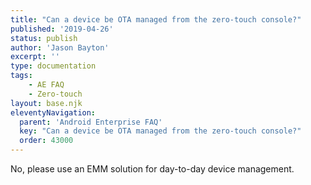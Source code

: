 ```yaml
---
title: "Can a device be OTA managed from the zero-touch console?"
published: '2019-04-26'
status: publish
author: 'Jason Bayton'
excerpt: ''
type: documentation
tags: 
    - AE FAQ
    - Zero-touch
layout: base.njk
eleventyNavigation:
  parent: 'Android Enterprise FAQ'
  key: "Can a device be OTA managed from the zero-touch console?"
  order: 43000
--- 
```

No, please use an EMM solution for day-to-day device management.

